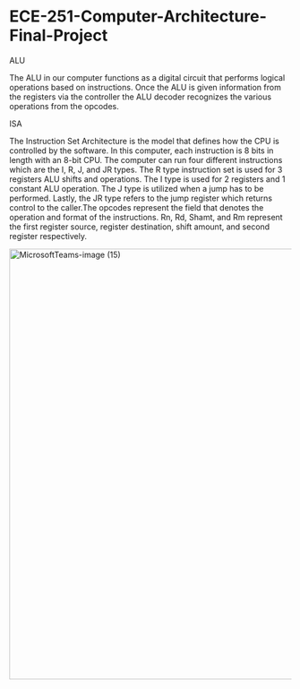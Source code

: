 # ECE-251-Computer-Architecture-Final-Project

ALU

The ALU in our computer functions as a digital circuit that performs logical operations based on instructions. Once the ALU is given information from the registers via the controller the ALU decoder recognizes the various operations from the opcodes. 

ISA

The Instruction Set Architecture is the model that defines how the CPU is controlled by the software. In this computer, each instruction is 8 bits in length with an 8-bit CPU. The computer can run four different instructions which are the I, R, J, and JR types. The R type instruction set is used for 3 registers ALU shifts and operations. The I type is used for 2 registers and 1 constant ALU operation. The J type is utilized when a jump has to be performed. Lastly, the JR type refers to the jump register which returns control to the caller.The opcodes represent the field that denotes the operation and format of the instructions. Rn, Rd, Shamt, and Rm represent the first register source, register destination, shift amount, and second register respectively.   

<img width="769" alt="MicrosoftTeams-image (15)" src="https://user-images.githubusercontent.com/70669028/168487002-f2424b3b-59d1-4551-a055-fd630794c3c2.png">


